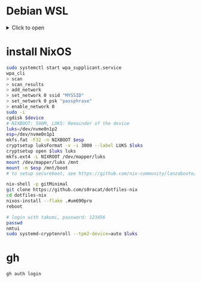 # Debian WSL

<details>
    <summary>Click to open</summary>
    <pre><code>sudo passwd -d takumi
sudo apt update; sudo apt upgrade -y
sudo apt install curl xz-utils zsh -y
sh <(curl -L https://nixos.org/nix/install) --no-daemon
. ~/.nix-profile/etc/profile.d/nix.sh
nix-shell -p gitMinimal --run "git clone https://github.com/s0racat/dotfiles-nix"
cd dotfiles-nix
export NIX_CONFIG="experimental-features = nix-command flakes"
nix run nixpkgs#home-manager switch -- -b hmbak --flake .#debian-wsl
chsh -s `which zsh`</pre></code>
    <h1>docker</h1>
    <p>https://learn.microsoft.com/ja-jp/windows/wsl/systemd</p>
<p>https://docs.docker.com/engine/install/debian/</p>
    <h1>systemd user</h1>
    <pre><code>sudo apt install -y dbus-user-session
sudo loginctl enable-linger $USER</pre></code>
</details>

# install NixOS

```bash
sudo systemctl start wpa_supplicant.service
wpa_cli 
> scan 
> scan_results
> add_network
> set_network 0 ssid "MYSSID"
> set_network 0 psk "passphrase"
> enable_network 0
sudo -i
cgdisk $device
# NIXBOOT: 500M, LUKS: Remainder of the device
luks=/dev/nvme0n1p2
esp=/dev/nvme0n1p1
mkfs.fat -F32 -n NIXBOOT $esp
cryptsetup luksFormat -v -i 3000 --label LUKS $luks
cryptsetup open $luks luks
mkfs.ext4 -L NIXROOT /dev/mapper/luks
mount /dev/mapper/luks /mnt
mount -m $esp /mnt/boot
# to setup secureboot, see https://github.com/nix-community/lanzaboote/blob/master/docs/QUICK_START.md

nix-shell -p gitMinimal
git clone https://github.com/s0racat/dotfiles-nix
cd dotfiles-nix
nixos-install --flake .#um690pro
reboot

# login with takumi, password: 123456
passwd
nmtui
sudo systemd-cryptenroll --tpm2-device=auto $luks
```

# gh 

```bash
gh auth login
```
